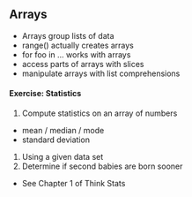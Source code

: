 ## Arrays

* Arrays group lists of data
* range() actually creates arrays
* for foo in ... works with arrays
* access parts of arrays with slices
* manipulate arrays with list comprehensions

#### Exercise: Statistics

1.  Compute statistics on an array of numbers
  * mean / median / mode
  * standard deviation
1. Using a given data set
1. Determine if second babies are born sooner
  * See Chapter 1 of Think Stats

